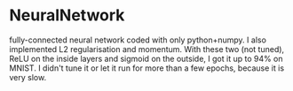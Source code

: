 # NeuralNetwork
fully-connected neural network coded with only python+numpy. I also implemented L2 regularisation and momentum. With these two (not tuned), ReLU on the inside layers and sigmoid on the outside, I got it up to 94% on MNIST. I didn't tune it or let it run for more than a few epochs, because it is very slow.
